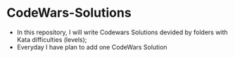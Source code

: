 # CodeWars-Solutions
 - In this repository, I will write Codewars Solutions devided by folders with Kata difficulties (levels);
 - Everyday I have plan to add one CodeWars Solution
